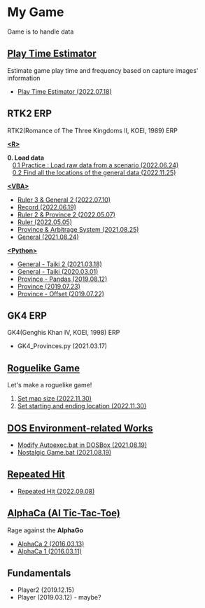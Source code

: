 # My Game

Game is to handle data



## [Play Time Estimator](/PlayTimeEstimator#play-time-estimator)

Estimate game play time and frequency based on capture images' information

- [Play Time Estimator (2022.07.18)](/PlayTimeEstimator#play-time-estimator-20220718)



## RTK2 ERP

RTK2(Romance of The Three Kingdoms II, KOEI, 1989) ERP  


[**\<R>**](./RTK2/R/)

**0. Load data**  
&nbsp;&nbsp;&nbsp;[0.1 Practice : Load raw data from a scenario (2022.06.24)](./RTK2/R/README.md#01-practice--load-raw-data-from-a-scenario-20220624)  
&nbsp;&nbsp;&nbsp;[0.2 Find all the locations of the general data (2022.11.25)](./RTK2/R/README.md#02-find-all-the-locations-of-the-general-data-20221125)


[**\<VBA>**](./RTK2/VBA/)

- [Ruler 3 & General 2 (2022.07.10)](./RTK2/VBA/README.md#ruler-3--general-2-20220710)
- [Record (2022.06.19)](./RTK2/VBA/README.md#record-20220619)
- [Ruler 2 & Province 2 (2022.05.07)](./RTK2/VBA/README.md#ruler-2--province-2-20220507)
- [Ruler (2022.05.05)](./RTK2/VBA/README.md#ruler-20220505)
- [Province & Arbitrage System (2021.08.25)](./RTK2/VBA/README.md#province--arbitrage-system-20210825)
- [General (2021.08.24)](./RTK2/VBA/README.md#general-20210824)


[**\<Python>**](./RTK2/Python/)

- [General - Taiki 2 (2021.03.18)](./RTK2/Python/README.md#general---taiki-2-20210318)
- [General - Taiki (2020.03.01)](./RTK2/Python/README.md#general---taiki-20200301)
- [Province - Pandas (2019.08.12)](./RTK2/Python/README.md#province---pandas-20190812)
- [Province (2019.07.23)](./RTK2/Python/README.md#province-20190723)
- [Province - Offset (2019.07.22)](./RTK2/Python/README.md#province---offset-20190722)



## GK4 ERP

GK4(Genghis Khan Ⅳ, KOEI, 1998) ERP

- GK4_Provinces.py (2021.03.17)


## [Roguelike Game](./Roguelike/)

Let's make a roguelike game!

1. [Set map size (2022.11.30)](./Roguelike/README.md#1-set-map-size-20221130)
2. [Set starting and ending location (2022.11.30)](./Roguelike/README.md#2-set-starting-and-ending-location-20221130)


## [DOS Environment-related Works](/DOS#my-dos-environment-related-works)

- [Modify Autoexec.bat in DOSBox (2021.08.19)](/DOS#modify-autoexecbat-in-dosbox-20210819)
- [Nostalgic Game.bat (2021.08.19)](/DOS#nostalgic-gamebat-20210819)



## [Repeated Hit](/RepeatedHit/README.md#repeated-hit)

- [Repeated Hit (2022.09.08)](/RepeatedHit/README.md#repeated-hit-20220908)



## [AlphaCa (AI Tic-Tac-Toe)](/AlphaCa#alphaca-ai-tic-tac-toe)

Rage against the **AlphaGo**

- [AlphaCa 2 (2016.03.13)](/AlphaCa#alphaca-2-20160313)
- [AlphaCa 1 (2016.03.11)](/AlphaCa#alphaca-1-20160311)



## Fundamentals

- Player2 (2019.12.15)
- Player (2019.03.12) - maybe?